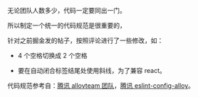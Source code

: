 无论团队人数多少，代码一定要同出一门。

所以制定一个统一的代码规范是很重要的，

针对之前掘金发的帖子，按照评论进行了一些修改，如：

- 4 个空格切换成 2 个空格

- 要在自动闭合标签结尾处使用斜线，为了兼容 react。

代码规范参考自：[腾讯 alloyteam 团队](http://alloyteam.github.io/CodeGuide/)，[腾讯 eslint-config-alloy](https://github.com/AlloyTeam/eslint-config-alloy)。
